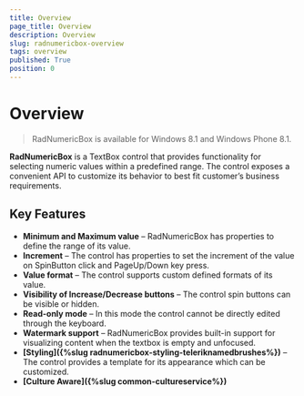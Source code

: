 ```yaml
---
title: Overview
page_title: Overview
description: Overview
slug: radnumericbox-overview
tags: overview
published: True
position: 0
---
```


# Overview

>RadNumericBox is available for Windows 8.1 and Windows Phone 8.1.

**RadNumericBox** is a TextBox control that provides functionality for selecting numeric values within a predefined range. The control exposes a convenient API to customize its behavior to best fit customer’s business requirements.

## Key Features

* **Minimum and Maximum value** – RadNumericBox has properties to define the range of its value.
* **Increment** – The control has properties to set the increment of the value on SpinButton click and PageUp/Down key press.
* **Value format** – The control supports custom defined formats of its value.
* **Visibility of Increase/Decrease buttons** – The control spin buttons can be visible or hidden.
* **Read-only mode** – In this mode the control cannot be directly edited through the keyboard.
* **Watermark support** – RadNumericBox provides built-in support for visualizing content when the textbox is empty and unfocused.
* **[Styling]({%slug radnumericbox-styling-teleriknamedbrushes%})** – The control provides a template for its appearance which can be customized.
* **[Culture Aware]({%slug common-cultureservice%})**
